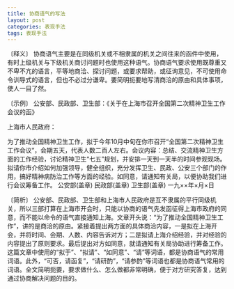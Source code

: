 ```yaml
---
title: 协商语气的写法
layout: post
categories: 表现手法
tags: 表现手法
---
```


〔释义〕 协商语气主要是在同级机关或不相隶属的机关之间往来的函件中使用，有时上级机关与下级机关商讨问题时也使用这种语气。协商语气要求使用既尊重又不卑不亢的语言，平等地商洽、探讨问题，或要求帮助，或征询意见，不可使用命令训导式的语言，但也不必过分谦卑。要简明扼要地写清商洽的原由和具体事项，使人一目了然。

〔示例〕 公安部、民政部、卫生部：《关于在上海市召开全国第二次精神卫生工作会议的函》

上海市人民政府：

为了推动全国精神卫生工作，拟于今年10月中旬在你市召开“全国第二次精神卫生工作会议”，会期五天，代表人数二百人左右。会议内容：总结、交流精神卫生方面的工作经验，讨论精神卫生“七五”规划，并安排一天到一天半的时间参观现场。拟请你市介绍如何加强领导，健全组织，充分发挥卫生、民政、公安三个部门的作用，搞好精神病防治工作等方面的经验。如同意，请通知有关局，以便协助我们进行会议筹备工作。
公安部(盖章)
民政部(盖章)
卫生部(盖章)
一九××年×月×日

〔简析〕 公安部、民政部、卫生部和上海市人民政府是互不隶属的平行同级机关，所以三部打算在上海市开会时，只能以协商的语气先发函征得上海市政府的同意，而不能以命令的语气直接通知上海。文章开头说：“为了推动全国精神卫生工作”，讲的是商洽的原由。紧接着提出两方面的具体商洽内容，一是拟在上海开会，并将时间、会期、人数、内容告诉对方；二是拟请上海介绍经验，并对经验的内容提出了原则要求。最后提出对方如同意，就请通知有关局协助进行筹备工作。这篇文章中使用的“拟于”、“拟请”、“如同意”、“请”等词语，都是协商语气的常用词语。此外，“可否，请函复”，“请研酌”，“请参酌”等词语也都是协商语气常用的词语。全文简明扼要，要求做什么、怎么做都非常明确，便于对方研究答复，达到通过协商解决问题的目的。 